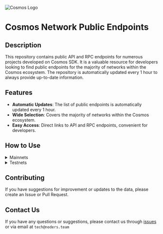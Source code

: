 ![Cosmos Logo](https://github.com/nodersteam/picture/blob/main/%D0%A1%D0%BD%D0%B8%D0%BC%D0%BE%D0%BA%20%D1%8D%D0%BA%D1%80%D0%B0%D0%BD%D0%B0%202023-07-19%20105624.png?raw=true)

# Cosmos Network Public Endpoints

## Description

This repository contains public API and RPC endpoints for numerous projects developed on Cosmos SDK. It is a valuable resource for developers looking to find public endpoints for the majority of networks within the Cosmos ecosystem. The repository is automatically updated every 1 hour to always provide up-to-date information.

## Features

- **Automatic Updates**: The list of public endpoints is automatically updated every 1 hour.
- **Wide Selection**: Covers the majority of networks within the Cosmos ecosystem.
- **Easy Access**: Direct links to API and RPC endpoints, convenient for developers.

## How to Use

<details>
  <summary>Mainnets</summary>
  
  Simply browse the mainnets section to find the public endpoints you need for main networks.

<!-- START_MAINNET -->
<details>
<summary>Agoric</summary>

- Moniker: **tncnt-eu-agoric-main-01**
- Latest block: **11150884**
- RPC: **43.157.6.74:26657**
- TxIndex: **on**

---

- Moniker: **BRAND-agoric-relayer**
- Latest block: **11150884**
- RPC: **213.239.213.142:14457**
- TxIndex: **on**

---

- Moniker: **Sentry**
- Latest block: **11150884**
- RPC: **46.166.143.91:26657**
- TxIndex: **on**

---

- Moniker: **Vagif**
- Latest block: **10253149**
- RPC: **65.109.116.50:34657**
- TxIndex: **on**

---

</details>

<details>
<summary>Aura</summary>

- Moniker: **vidulum.app**
- Latest block: **2188373**
- RPC: **208.77.197.83:27657**
- TxIndex: **on**

---

- Moniker: **AlxVoy**
- Latest block: **2188373**
- RPC: **65.109.93.152:34657**
- TxIndex: **on**

---

- Moniker: **Staketab-snap**
- Latest block: **2188373**
- RPC: **65.108.195.29:51657**
- TxIndex: **off**
- API: **65.108.195.29:1318**

---

- Moniker: **ramuchi.tech**
- Latest block: **2188373**
- RPC: **142.132.202.86:30001**
- TxIndex: **on**
- API: **142.132.202.86:1324**

---

- Moniker: **node**
- Latest block: **2188373**
- RPC: **148.251.88.145:10457**
- TxIndex: **on**

---

- Moniker: **UTSA_guide**
- Latest block: **2188373**
- RPC: **174.138.180.190:60757**
- TxIndex: **on**
- API: **174.138.180.190:1317**

---

- Moniker: **node**
- Latest block: **2188373**
- RPC: **65.108.141.109:54657**
- TxIndex: **on**
- API: **65.108.141.109:1317**

---

</details>

<!-- END_MAINNET -->
</details>

<details>
  <summary>Testnets</summary>
  
  Simply browse the testnets section to find the public endpoints you need for test networks.
<!-- START_TESTNET -->
<details>
<summary>Zetachain</summary>

```
MONIKER: foreststaking INDEXER: on HEIGHT: 1130992 OPEN_API: Yes
RPC=88.218.226.79:26657
API_URL=88.218.226.79:1317

MONIKER: zig INDEXER: on HEIGHT: 1130990 OPEN_API: Yes
RPC=135.181.115.175:26657
API_URL=135.181.115.175:1317

MONIKER: node INDEXER: off HEIGHT: 1045200 OPEN_API: No
RPC=135.181.216.54:3111

MONIKER: blockscout_zetachain_node2 INDEXER: on HEIGHT: 1130992 OPEN_API: No
RPC=95.216.153.230:26657

MONIKER: RockX INDEXER: off HEIGHT: 1130992 OPEN_API: Yes
RPC=141.94.214.137:26657
API_URL=141.94.214.137:1317

MONIKER: NJ-rpc INDEXER: on HEIGHT: 1130992 OPEN_API: No
RPC=65.21.200.54:31657

MONIKER: node INDEXER: on HEIGHT: 1130992 OPEN_API: No
RPC=51.75.90.106:26657

MONIKER: bm-ex44 INDEXER: on HEIGHT: 1130992 OPEN_API: No
RPC=46.4.15.110:26657

MONIKER: node INDEXER: on HEIGHT: 1130992 OPEN_API: No
RPC=5.9.60.44:31461

MONIKER: ttp INDEXER: on HEIGHT: 1130990 OPEN_API: No
RPC=142.132.202.87:26657

MONIKER: HashQuark INDEXER: on HEIGHT: 1130992 OPEN_API: Yes
RPC=152.32.150.236:26657
API_URL=152.32.150.236:1317

MONIKER: HashQuark INDEXER: on HEIGHT: 1130992 OPEN_API: Yes
RPC=152.32.150.236:26657
API_URL=152.32.150.236:1317

MONIKER: rocket INDEXER: on HEIGHT: 1130992 OPEN_API: No
RPC=161.97.107.122:41657

MONIKER: ProtofireDAO INDEXER: on HEIGHT: 1130992 OPEN_API: No
RPC=3.233.186.130:26657

MONIKER: node INDEXER: on HEIGHT: 1130992 OPEN_API: No
RPC=15.235.160.84:31461

MONIKER: BlockPI Network INDEXER: on HEIGHT: 1120187 OPEN_API: No
RPC=15.235.160.207:26657

MONIKER: BlockPI Network INDEXER: on HEIGHT: 1120187 OPEN_API: No
RPC=15.235.160.207:26657

MONIKER: STAKECRAFT INDEXER: on HEIGHT: 1130993 OPEN_API: Yes
RPC=65.108.124.57:25657
API_URL=65.108.124.57:1317

MONIKER: sentry2-us-east-1 INDEXER: on HEIGHT: 1130994 OPEN_API: Yes
RPC=18.210.106.52:26657
API_URL=18.210.106.52:1317

MONIKER: sentry0-us-east-1 INDEXER: on HEIGHT: 1130994 OPEN_API: Yes
RPC=34.239.99.239:26657
API_URL=34.239.99.239:1317

MONIKER: sentry1-us-east-1 INDEXER: on HEIGHT: 1130995 OPEN_API: Yes
RPC=3.218.170.198:26657
API_URL=3.218.170.198:1317

MONIKER: Yuriy78 INDEXER: on HEIGHT: 14417 OPEN_API: No
RPC=65.108.66.247:26657

MONIKER: Yuriy78 INDEXER: on HEIGHT: 14417 OPEN_API: No
RPC=65.108.66.247:26657

MONIKER: api0-us-east-1 INDEXER: on HEIGHT: 1130999 OPEN_API: No
RPC=34.199.35.194:26657

MONIKER: archive1 INDEXER: on HEIGHT: 4262932 OPEN_API: No
RPC=44.212.168.142:26657

MONIKER: api1 INDEXER: on HEIGHT: 4262932 OPEN_API: No
RPC=44.210.204.28:26657

MONIKER: archive0 INDEXER: on HEIGHT: 4262932 OPEN_API: No
RPC=35.170.251.63:26657

MONIKER: archive2 INDEXER: on HEIGHT: 3993960 OPEN_API: No
RPC=18.213.164.140:26657

MONIKER: api0 INDEXER: on HEIGHT: 4262932 OPEN_API: No
RPC=52.6.81.202:26657

MONIKER: api2-us-east-1 INDEXER: on HEIGHT: 4262932 OPEN_API: No
RPC=44.198.196.121:26657

MONIKER: sentry1-eu-west-1 INDEXER: on HEIGHT: 1130998 OPEN_API: No
RPC=34.253.137.241:26657

MONIKER: banana INDEXER: on HEIGHT: 1130999 OPEN_API: No
RPC=91.194.30.204:28657

MONIKER: validator4 INDEXER: on HEIGHT: 4262932 OPEN_API: No
RPC=34.194.74.157:26657

MONIKER: validator1 INDEXER: on HEIGHT: 4262932 OPEN_API: No
RPC=3.221.179.78:26657

MONIKER: sentry0-us-west-2 INDEXER: on HEIGHT: 1130998 OPEN_API: No
RPC=44.236.174.26:26657

MONIKER: sentry1-us-west-2 INDEXER: on HEIGHT: 1130999 OPEN_API: No
RPC=35.162.231.114:26657

MONIKER: validator2 INDEXER: on HEIGHT: 4262932 OPEN_API: No
RPC=52.206.155.197:26657

MONIKER: validator0 INDEXER: on HEIGHT: 4262932 OPEN_API: No
RPC=34.194.62.47:26657

MONIKER: validator0 INDEXER: on HEIGHT: 4262932 OPEN_API: No
RPC=34.194.62.47:26657

MONIKER: validator3 INDEXER: on HEIGHT: 4262932 OPEN_API: No
RPC=54.144.102.58:26657

MONIKER: sentry0-eu-west-1 INDEXER: on HEIGHT: 1130999 OPEN_API: No
RPC=54.77.180.134:26657

MONIKER: sentry1-ap-southeast-1 INDEXER: on HEIGHT: 1130996 OPEN_API: No
RPC=54.254.133.239:26657
```
</details>

<details>
<summary>Babylon</summary>

```
MONIKER: anaraydinli INDEXER: on HEIGHT: 561768 OPEN_API: No
RPC=65.109.232.224:31657

MONIKER: [NODERS]TEAM INDEXER: on HEIGHT: 561768 OPEN_API: No
RPC=49.12.84.248:16657

MONIKER: Moonbridge INDEXER: off HEIGHT: 561768 OPEN_API: No
RPC=195.3.221.16:12857

MONIKER: Nodeist INDEXER: on HEIGHT: 561768 OPEN_API: No
RPC=65.109.82.112:16457

MONIKER: anaraydinli INDEXER: on HEIGHT: 561768 OPEN_API: No
RPC=65.109.232.224:31657

MONIKER: RPC INDEXER: on HEIGHT: 561768 OPEN_API: Yes
RPC=65.108.194.111:32657
API_URL=65.108.194.111:1317

MONIKER: B-Harvest INDEXER: on HEIGHT: 561768 OPEN_API: No
RPC=141.95.97.28:15557

MONIKER: B-Harvest INDEXER: on HEIGHT: 561769 OPEN_API: No
RPC=141.95.97.28:15557

MONIKER: babylon INDEXER: on HEIGHT: 561769 OPEN_API: Yes
RPC=3.18.176.128:26657
API_URL=3.18.176.128:1317

MONIKER: ksalab INDEXER: on HEIGHT: 561770 OPEN_API: Yes
RPC=65.109.88.254:38657
API_URL=65.109.88.254:1317

MONIKER: UTSA_guide INDEXER: on HEIGHT: 561771 OPEN_API: No
RPC=65.108.206.118:61457

MONIKER: Validavia INDEXER: off HEIGHT: 561775 OPEN_API: No
RPC=83.53.144.175:40657
```
</details>

<details>
<summary>Quicksilver</summary>

```
MONIKER: Loona.Systems INDEXER: off HEIGHT: 1646279 OPEN_API: No
RPC=95.217.83.28:26637

MONIKER: Firstcome INDEXER: off HEIGHT: 1646279 OPEN_API: No
RPC=31.220.84.183:19657

MONIKER: landeros INDEXER: off HEIGHT: 1646288 OPEN_API: No
RPC=65.21.95.180:37657

MONIKER: Staketab INDEXER: on HEIGHT: 1646294 OPEN_API: Yes
RPC=65.108.204.119:31657
API_URL=65.108.204.119:1317

MONIKER: Stakely.io INDEXER: on HEIGHT: 1646295 OPEN_API: No
RPC=65.108.79.246:26674

MONIKER: STAVR-Service INDEXER: off HEIGHT: 1646295 OPEN_API: No
RPC=78.47.198.121:21027

MONIKER: testval02 INDEXER: on HEIGHT: 1646296 OPEN_API: No
RPC=65.108.65.94:26657

MONIKER: testval01 INDEXER: on HEIGHT: 1646296 OPEN_API: No
RPC=65.108.13.176:26657

MONIKER: testval02 INDEXER: on HEIGHT: 1646303 OPEN_API: No
RPC=65.108.65.94:26657
```
</details>

<!-- END_TESTNET -->
</details>

## Contributing

If you have suggestions for improvement or updates to the data, please create an Issue or Pull Request.

## Contact Us

If you have any questions or suggestions, please contact us through [issues](https://github.com/nodersteam/noderslabs/issues) or via email at `tech@noders.team`

